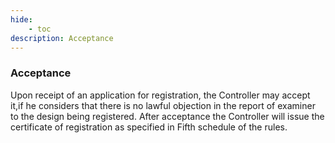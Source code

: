 ```yaml
---
hide:
    - toc
description: Acceptance
---
```


### Acceptance

Upon receipt of an application for registration, the Controller may accept it,if he considers that there is no lawful objection in the report of examiner to the design being registered. After acceptance the Controller will issue the certificate of registration as specified in Fifth schedule of the rules.

